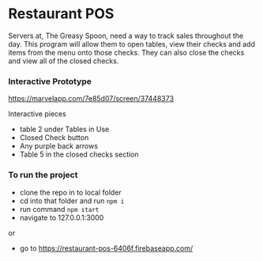 # Restaurant POS 

Servers at, The Greasy Spoon, need a way to track sales throughout the day. This program will allow them to open tables, view their checks and add items from the menu onto those checks. They can also close the checks and view all of the closed checks. 



### Interactive Prototype 

https://marvelapp.com/7e85d07/screen/37448373

Interactive pieces 
  - table 2 under Tables in Use
  - Closed Check button
  - Any purple back arrows 
  - Table 5 in the closed checks section

### To run the project 

 - clone the repo in to local folder
 - cd into that folder and run `npm i` 
 - run command `npm start`
 - navigate to 127.0.0.1:3000

 or

 - go to https://restaurant-pos-6406f.firebaseapp.com/
